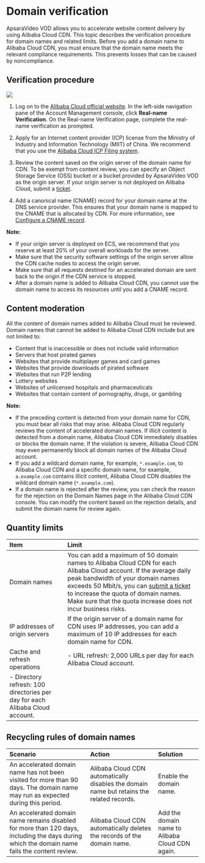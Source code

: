 # Domain verification

ApsaraVideo VOD allows you to accelerate website content delivery by using Alibaba Cloud CDN. This topic describes the verification procedure for domain names and related limits. Before you add a domain name to Alibaba Cloud CDN, you must ensure that the domain name meets the relevant compliance requirements. This prevents losses that can be caused by noncompliance.

## Verification procedure

![](https://static-aliyun-doc.oss-accelerate.aliyuncs.com/assets/img/en-US/0026319061/p172505.png)

1.  Log on to the [Alibaba Cloud official website](https://account.console.aliyun.com/?spm=a2c4g.11186623.2.11.252241abqbKiGM#/auth/home). In the left-side navigation pane of the Account Management console, click **Real-name Verification**. On the Real-name Verification page, complete the real-name verification as prompted.

2.  Apply for an Internet content provider \(ICP\) license from the Ministry of Industry and Information Technology \(MIIT\) of China. We recommend that you use the [Alibaba Cloud ICP Filing system](https://beian.aliyun.com/?spm=5176.8142029.388261.3.a0SCC3).

3.  Review the content saved on the origin server of the domain name for CDN. To be exempt from content review, you can specify an Object Storage Service \(OSS\) bucket or a bucket provided by ApsaraVideo VOD as the origin server. If your origin server is not deployed on Alibaba Cloud, submit a [ticket](https://selfservice.console.aliyun.com/ticket/createIndex).

4.  Add a canonical name \(CNAME\) record for your domain name at the DNS service provider. This ensures that your domain name is mapped to the CNAME that is allocated by CDN. For more information, see [Configure a CNAME record]().


**Note:**

-   If your origin server is deployed on ECS, we recommend that you reserve at least 20% of your overall workloads for the server.
-   Make sure that the security software settings of the origin server allow the CDN cache nodes to access the origin server.
-   Make sure that all requests destined for an accelerated domain are sent back to the origin if the CDN service is stopped.
-   After a domain name is added to Alibaba Cloud CDN, you cannot use the domain name to access its resources until you add a CNAME record.

## Content moderation

All the content of domain names added to Alibaba Cloud must be reviewed. Domain names that cannot be added to Alibaba Cloud CDN include but are not limited to:

-   Content that is inaccessible or does not include valid information
-   Servers that host pirated games
-   Websites that provide multiplayer games and card games
-   Websites that provide downloads of pirated software
-   Websites that run P2P lending
-   Lottery websites
-   Websites of unlicensed hospitals and pharmaceuticals
-   Websites that contain content of pornography, drugs, or gambling

**Note:**

-   If the preceding content is detected from your domain name for CDN, you must bear all risks that may arise. Alibaba Cloud CDN regularly reviews the content of accelerated domain names. If illicit content is detected from a domain name, Alibaba Cloud CDN immediately disables or blocks the domain name. If the violation is severe, Alibaba Cloud CDN may even permanently block all domain names of the Alibaba Cloud account.
-   If you add a wildcard domain name, for example, `*.example.com`, to Alibaba Cloud CDN and a specific domain name, for example, `a.example.com` contains illicit content, Alibaba Cloud CDN disables the wildcard domain name \(`*.example.com`\).
-   If a domain name is rejected after the review, you can check the reason for the rejection on the Domain Names page in the Alibaba Cloud CDN console. You can modify the content based on the rejection details, and submit the domain name for review again.

## Quantity limits

|Item|Limit|
|:---|:----|
|Domain names|You can add a maximum of 50 domain names to Alibaba Cloud CDN for each Alibaba Cloud account. If the average daily peak bandwidth of your domain names exceeds 50 Mbit/s, you can [submit a ticket](https://workorder.console.aliyun.com/console.htm?lang=&accounttraceid=3c62958a-b7f1-4439-b87b-5f59ed3e9704#/ticket/add?productCode=cdn) to increase the quota of domain names. Make sure that the quota increase does not incur business risks.|
|IP addresses of origin servers|If the origin server of a domain name for CDN uses IP addresses, you can add a maximum of 10 IP addresses for each domain name for CDN.|
|Cache and refresh operations|-   URL refresh: 2,000 URLs per day for each Alibaba Cloud account.
-   Directory refresh: 100 directories per day for each Alibaba Cloud account. |

## Recycling rules of domain names

|Scenario|Action|Solution|
|:-------|:-----|:-------|
|An accelerated domain name has not been visited for more than 90 days. The domain name may run as expected during this period.|Alibaba Cloud CDN automatically disables the domain name but retains the related records.|Enable the domain name.|
|An accelerated domain name remains disabled for more than 120 days, including the days during which the domain name fails the content review.|Alibaba Cloud CDN automatically deletes the records of the domain name.|Add the domain name to Alibaba Cloud CDN again.|

